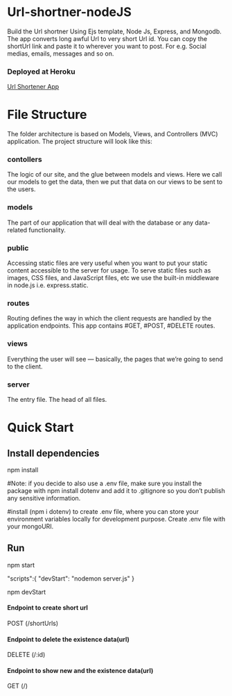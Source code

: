 # Url-shortner-nodeJS

Build the Url shortner Using Ejs template, Node Js, Express, and Mongodb. The app converts long awful Url to very short Url id. You can copy the shortUrl link and paste it to wherever you want to post. For e.g. Social medias, emails, messages and so on.

### Deployed at Heroku

[Url Shortener App](https://url-shortener-webapp.herokuapp.com/)

# File Structure

The folder architecture is based on Models, Views, and Controllers (MVC) application. The project structure will look like this:

### contollers

The logic of our site, and the glue between models and views. Here we call our models to get the data, then we put that data on our views to be sent to the users.

### models

The part of our application that will deal with the database or any data-related functionality.

### public

Accessing static files are very useful when you want to put your static content accessible to the server for usage. To serve static files such as images, CSS files, and JavaScript files, etc we use the built-in middleware in node.js i.e. express.static.

### routes

Routing defines the way in which the client requests are handled by the application endpoints. This app contains #GET, #POST, #DELETE routes.

### views

Everything the user will see — basically, the pages that we’re going to send to the client.

### server

The entry file. The head of all files.

# Quick Start

## Install dependencies

npm install

#Note: if you decide to also use a .env file, make sure you install the package with npm install dotenv and add it to .gitignore so you don’t publish any sensitive information.

#install (npm i dotenv) to create .env file, where you can store your environment variables locally for development purpose. Create .env file with your mongoURI.

## Run

npm start

"scripts":{
"devStart": "nodemon server.js"
}

npm devStart

#### Endpoint to create short url

POST (/shortUrls)

#### Endpoint to delete the existence data(url)

DELETE (/:id)

#### Endpoint to show new and the existence data(url)

GET (/)
